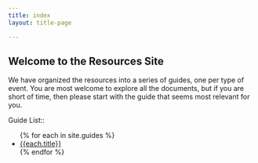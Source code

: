 ```yaml
---
title: index
layout: title-page

---
```

## Welcome to the Resources Site

We have organized the resources into a series of guides, one per type of event. You are most welcome to explore all the documents, but if you are short of time, then please start with the guide that seems most relevant for you.

Guide List::

<ul>
{% for each in site.guides %}
<li><a href="{{each.url}}">{{each.title}}</a></li>
{% endfor %}
</ul>
